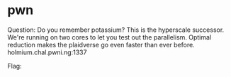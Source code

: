 # pwn

Question: 
Do you remember potassium? This is the hyperscale successor. We're running on two cores to let you test out the parallelism. Optimal reduction makes the plaidverse go even faster than ever before. holmium.chal.pwni.ng:1337


Flag: 

